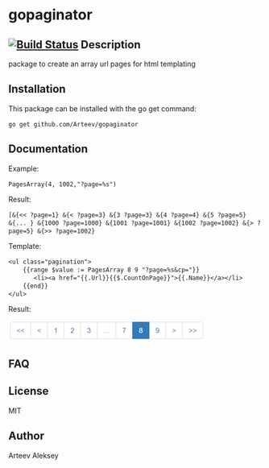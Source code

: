 gopaginator
==========

[![Build Status](https://travis-ci.org/Arteev/gopaginator.svg)](https://travis-ci.org/Arteev/gopaginator)
Description
-----------

package to create an array url pages for html templating

Installation
------------

This package can be installed with the go get command:

    go get github.com/Arteev/gopaginator
    
Documentation
-------------

Example:

    PagesArray(4, 1002,"?page=%s")

Result:

    [&{<< ?page=1} &{< ?page=3} &{3 ?page=3} &{4 ?page=4} &{5 ?page=5}
    &{... } &{1000 ?page=1000} &{1001 ?page=1001} &{1002 ?page=1002} &{> ?page=5} &{>> ?page=1002}   

Template:

    <ul class="pagination">
        {{range $value := PagesArray 8 9 "?page=%s&cp="}}            
           <li><a href="{{.Url}}{{$.CountOnPage}}">{{.Name}}</a></li>            
        {{end}}
    </ul>
Result:
    
![Paginator](/sample.pages.png)

FAQ
---


License
-------

  MIT

Author
------

Arteev Aleksey
